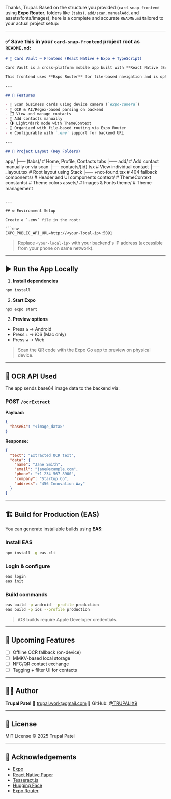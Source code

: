 Thanks, Trupal. Based on the structure you provided (`card-snap-frontend` using **Expo Router**, folders like `(tabs)`, `add/scan`, `manualAdd`, and assets/fonts/images), here is a complete and accurate `README.md` tailored to your actual project setup:

---

### ✅ Save this in your `card-snap-frontend` project root as `README.md`:

```markdown
# 📇 Card Vault – Frontend (React Native + Expo + TypeScript)

Card Vault is a cross-platform mobile app built with **React Native (Expo)** and **TypeScript** for scanning business cards, extracting contact info using OCR, and saving it locally or syncing with a backend.

This frontend uses **Expo Router** for file-based navigation and is optimized for Android, iOS, and Web.

---

## 🧭 Features

- 📸 Scan business cards using device camera (`expo-camera`)
- 🧠 OCR & AI/Regex-based parsing on backend
- 🗂 View and manage contacts
- 📝 Add contacts manually
- 🌗 Light/dark mode with ThemeContext
- 📁 Organized with file-based routing via Expo Router
- ⚙️ Configurable with `.env` support for backend URL

---

## 📁 Project Layout (Key Folders)

```

app/
├── (tabs)/           # Home, Profile, Contacts tabs
├── add/              # Add contact manually or via scan
├── contacts/\[id].tsx # View individual contact
├── \_layout.tsx       # Root layout using Stack
├── +not-found.tsx    # 404 fallback
components/           # Header and UI components
context/              # ThemeContext
constants/            # Theme colors
assets/               # Images & Fonts
theme/                # Theme management

````

---

## ⚙️ Environment Setup

Create a `.env` file in the root:

```env
EXPO_PUBLIC_API_URL=http://<your-local-ip>:5091
````

> Replace `<your-local-ip>` with your backend's IP address (accessible from your phone on same network).

---

## ▶️ Run the App Locally

1. **Install dependencies**

```bash
npm install
```

2. **Start Expo**

```bash
npx expo start
```

3. **Preview options**

* Press `a` → Android
* Press `i` → iOS (Mac only)
* Press `w` → Web

> Scan the QR code with the Expo Go app to preview on physical device.

---

## 📸 OCR API Used

The app sends base64 image data to the backend via:

### POST `/ocrExtract`

**Payload:**

```json
{
  "base64": "<image_data>"
}
```

**Response:**

```json
{
  "text": "Extracted OCR text",
  "data": {
    "name": "Jane Smith",
    "email": "jane@example.com",
    "phone": "+1 234 567 8900",
    "company": "Startup Co",
    "address": "456 Innovation Way"
  }
}
```

---

## 🏗 Build for Production (EAS)

You can generate installable builds using **EAS**:

### Install EAS

```bash
npm install -g eas-cli
```

### Login & configure

```bash
eas login
eas init
```

### Build commands

```bash
eas build -p android --profile production
eas build -p ios --profile production
```

> iOS builds require Apple Developer credentials.

---

## 🔧 Upcoming Features

* [ ] Offline OCR fallback (on-device)
* [ ] MMKV-based local storage
* [ ] NFC/QR contact exchange
* [ ] Tagging + filter UI for contacts

---

## 🧑‍💻 Author

**Trupal Patel**
📧 [trupal.work@gmail.com](mailto:trupal.work@gmail.com)
🔗 GitHub: [@TRUPALIX9](https://github.com/TRUPALIX9)

---

## 📄 License

MIT License © 2025 Trupal Patel

---

## 🙌 Acknowledgements

* [Expo](https://expo.dev/)
* [React Native Paper](https://callstack.github.io/react-native-paper/)
* [Tesseract.js](https://github.com/naptha/tesseract.js)
* [Hugging Face](https://huggingface.co/)
* [Expo Router](https://expo.github.io/router/)

```

```
